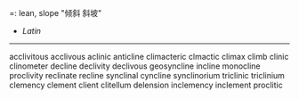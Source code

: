 =: lean, slope "倾斜 斜坡"
- *Latin*

---
acclivitous
acclivous
aclinic
anticline
climacteric
clmactic
climax
climb
clinic
clinometer
decline
declivity
declivous
geosyncline
incline
monocline
proclivity
reclinate
recline
synclinal
cyncline
synclinorium
triclinic
triclinium
clemency
clement
client
clitellum
delension
inclemency
inclement
proclitic